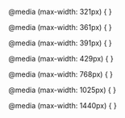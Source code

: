 @media (max-width: 321px) {
}

@media (max-width: 361px) {
}

@media (max-width: 391px) {
}

@media (max-width: 429px) {
}

@media (max-width: 768px) {
}

@media (max-width: 1025px) {
}

@media (max-width: 1440px) {
}
